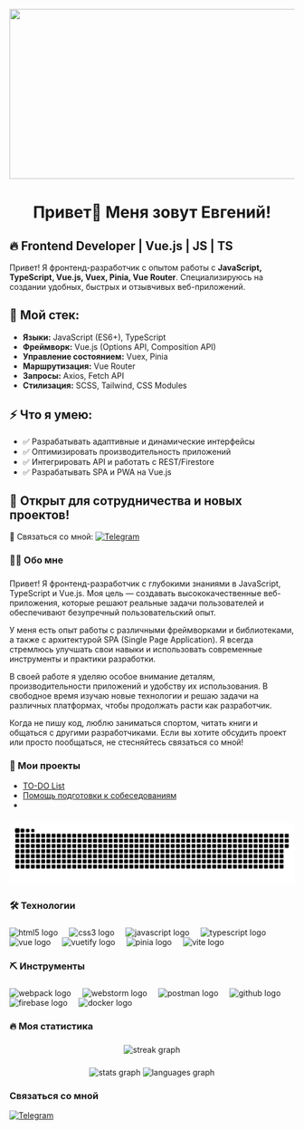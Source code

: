 <br clear="both">

<div align="center">
  <img height="300" width="600" src="https://user-images.githubusercontent.com/74038190/225813708-98b745f2-7d22-48cf-9150-083f1b00d6c9.gif"  />
</div>

###

<h1 align="center">Привет👋 Меня зовут Евгений!</h1>

###

<section>
  <h1>🔥 Frontend Developer | Vue.js | JS | TS</h1>
  <p>Привет! Я фронтенд-разработчик с опытом работы с <strong>JavaScript, TypeScript, Vue.js, Vuex, Pinia, Vue Router</strong>. Специализируюсь на создании удобных, быстрых и отзывчивых веб-приложений.</p>
  
  <h2>📌 Мой стек:</h2>
  <ul>
    <li><strong>Языки:</strong> JavaScript (ES6+), TypeScript</li>
    <li><strong>Фреймворк:</strong> Vue.js (Options API, Composition API)</li>
    <li><strong>Управление состоянием:</strong> Vuex, Pinia</li>
    <li><strong>Маршрутизация:</strong> Vue Router</li>
    <li><strong>Запросы:</strong> Axios, Fetch API</li>
    <li><strong>Стилизация:</strong> SCSS, Tailwind, CSS Modules</li>
  </ul>

  <h2>⚡ Что я умею:</h2>
  <ul>
    <li>✅ Разрабатывать адаптивные и динамические интерфейсы</li>
    <li>✅ Оптимизировать производительность приложений</li>
    <li>✅ Интегрировать API и работать с REST/Firestore</li>
    <li>✅ Разрабатывать SPA и PWA на Vue.js</li>
  </ul>

  <h2>🚀 Открыт для сотрудничества и новых проектов!</h2>
  
  <p>📩 Связаться со мной: <a href="https://t.me/EVSouth" target="_blank"><img alt="Telegram" src="https://img.shields.io/badge/Telegram-2CA5E0?style=for-the-badge&logo=telegram&logoColor=white" /></a></p>
</section>

###

<h3 align="left">👩‍💻 Обо мне</h3>

###

<section>
  <p>Привет! Я фронтенд-разработчик с глубокими знаниями в JavaScript, TypeScript и Vue.js. Моя цель — создавать высококачественные веб-приложения, которые решают реальные задачи пользователей и обеспечивают безупречный пользовательский опыт.</p>

  <p>У меня есть опыт работы с различными фреймворками и библиотеками, а также с архитектурой SPA (Single Page Application). Я всегда стремлюсь улучшать свои навыки и использовать современные инструменты и практики разработки.</p>

  <p>В своей работе я уделяю особое внимание деталям, производительности приложений и удобству их использования. В свободное время изучаю новые технологии и решаю задачи на различных платформах, чтобы продолжать расти как разработчик.</p>

  <p>Когда не пишу код, люблю заниматься спортом, читать книги и общаться с другими разработчиками. Если вы хотите обсудить проект или просто пообщаться, не стесняйтесь связаться со мной!</p>

###
<h3 align="left">📕 Мои проекты</h3>

- [TO-DO List](https://eugene-south-88.github.io/vue-todo-list/)
- [Помощь подготовки к собеседованиям](https://)
- 
###

<p align="center">
 <img width="600" src="github-snake.svg" alt="snake"/>
</p>

###

<h3 align="left">🛠 Технологии</h3>

###

<div align="left">
  <img src="https://cdn.jsdelivr.net/gh/devicons/devicon/icons/html5/html5-original.svg" height="40" alt="html5 logo"  />
  <img width="12" />
  <img src="https://cdn.jsdelivr.net/gh/devicons/devicon/icons/css3/css3-original.svg" height="40" alt="css3 logo"  />
  <img width="12" />
  <img src="https://cdn.jsdelivr.net/gh/devicons/devicon/icons/javascript/javascript-original.svg" height="40" alt="javascript logo"  />
  <img width="12" />
  <img src="https://skillicons.dev/icons?i=ts" height="40" alt="typescript logo"  />
  <img width="12" />
  <img src="https://skillicons.dev/icons?i=vue" height="40" alt="vue logo"  />
  <img width="12" />
  <img src="https://skillicons.dev/icons?i=vuetify" height="40" alt="vuetify logo"  />
  <img width="12" />
  <img src="https://skillicons.dev/icons?i=pinia" height="40" alt="pinia logo"  />
  <img width="12" />
  <img src="https://skillicons.dev/icons?i=vite" height="40" alt="vite logo"  />
  <img width="12" />

</div>

###

<h3 align="left">⛏ Инструменты</h3>

###

<div align="left">
  <img src="https://cdn.simpleicons.org/webpack/8DD6F9" height="40" alt="webpack logo"  />
   <img width="12" />
  <img src="https://skillicons.dev/icons?i=webstorm" height="40" alt="webstorm logo"  />
  <img width="12" />
  <img src="https://skillicons.dev/icons?i=postman" height="40" alt="postman logo"  />
  <img width="12" />
  <img src="https://skillicons.dev/icons?i=github" height="40" alt="github logo"  />
  <img width="12" />
  <img src="https://skillicons.dev/icons?i=firebase" height="40" alt="firebase logo"  />
  <img width="12" />
  <img src="https://skillicons.dev/icons?i=docker" height="40" alt="docker logo"  />
  <img width="12" />
</div>

###

<h3 align="left">🔥 Моя статистика</h3>

###

<div align="center">
  <img src="https://streak-stats.demolab.com?user=filimonovalexey&locale=en&mode=daily&theme=dark&hide_border=false&border_radius=5&order=3" height="220" alt="streak graph"  />
</div>

###

<div align="center">
  <img src="https://github-readme-stats.vercel.app/api?username=eugene-south-88&hide_title=false&hide_rank=false&show_icons=true&include_all_commits=true&count_private=true&disable_animations=false&theme=dracula&locale=en&hide_border=false&order=1" height="150" alt="stats graph"  />
  <img src="https://github-readme-stats.vercel.app/api/top-langs?username=eugene-south-88&locale=en&hide_title=false&layout=compact&card_width=320&langs_count=5&theme=dracula&hide_border=false&order=2" height="150" alt="languages graph"  />
</div>

###

<h3>Связаться со мной</h3>

<p><a href="https://t.me/EVSouth" target="_blank"><img alt="Telegram" src="https://img.shields.io/badge/Telegram-2CA5E0?style=for-the-badge&logo=telegram&logoColor=white" /></a></p>

###


